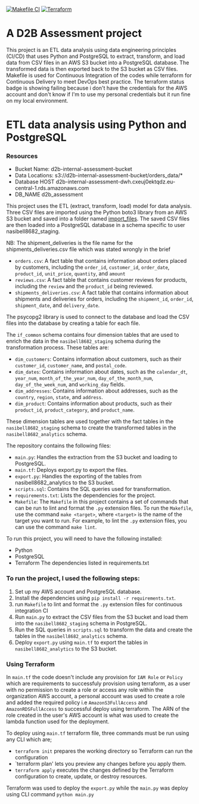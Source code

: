 [![Makefile CI](https://github.com/Nazzcodek/assesment/actions/workflows/makefile.yml/badge.svg)](https://github.com/Nazzcodek/assesment/actions/workflows/makefile.yml)
[![Terraform](https://github.com/Nazzcodek/assesment/actions/workflows/terraform.yml/badge.svg)](https://github.com/Nazzcodek/assesment/actions/workflows/terraform.yml)
# A D2B Assessment project
This project is an ETL data analysis using data engineering principles (CI/CD) that uses Python and PostgreSQL to extract, transform, and load data from CSV files in an AWS S3 bucket into a PostgreSQL database. The transformed data is then exported back to the S3 bucket as CSV files. Makefile is used for Continuous Integration of the codes while terraform for Continuous Delivery to meet DevOps best practice. The terraform status badge is showing failing because i don't have the credentials for the AWS account and don't know if I'm to use my personal credentials but it run fine on my local environment.

# ETL data analysis using Python and PostgreSQL
### Resources 
- Bucket Name: d2b-internal-assessment-bucket
- Data Locations: s3://d2b-internal-assessment-bucket/orders_data/*
- Database HOST	d2b-internal-assessment-dwh.cxeuj0ektqdz.eu-central-1.rds.amazonaws.com
- DB_NAME	d2b_assessment

This project uses the ETL (extract, transform, load) model for data analysis. Three CSV files are imported using the Python boto3 library from an AWS S3 bucket and saved into a folder named [import_files](https://github.com/Nazzcodek/assesment/tree/main/import_files). The saved CSV files are then loaded into a PostgreSQL database in a schema specific to user nasibell8682_staging.

NB: The shipment_deliveries is the file name for the shipments_deliveries.csv file which was stated wrongly in the brief 

- `orders.csv`: A fact table that contains information about orders placed by customers, including the `order_id`, `customer_id`, `order_date`, `product_id`, `unit_price`, `quantity`, and `amount`
- `reviews.csv`: A fact table that contains customer reviews for products, including the `review` and the `product_id` being reviewed.
- `shipments_deliveries.csv`: A fact table that contains information about shipments and deliveries for orders, including the `shipment_id`, `order_id`, `shipment_date`, and `delivery_date`.

The psycopg2 library is used to connect to the database and load the CSV files into the database by creating a table for each file.

The `if_common` schema contains four dimension tables that are used to enrich the data in the `nasibell8682_staging` schema during the transformation process. These tables are:

- `dim_customers`: Contains information about customers, such as their `customer_id`, `customer_name`, and `postal_code`.
- `dim_dates`: Contains information about dates, such as the `calendar_dt`, `year_num`, `month_of_the_year_num`, `day_of_the_month_num`, `day_of_the_week_num`, and `working_day` fields.
- `dim_addresses`: Contains information about addresses, such as the `country`, `region`, `state`, and `address`.
- `dim_product`: Contains information about products, such as their `product_id`, `product_category`, and `product_name`.

These dimension tables are used together with the fact tables in the `nasibell8682_staging` schema to create the transformed tables in the `nasibell8682_analytics` schema.


The repository contains the following files:

- `main.py`: Handles the extraction from the S3 bucket and loading to PostgreSQL.
- `main.tf`: Deploys export.py to export the files.
- `export.py`: Handles the exporting of the tables from nasibell8682_analytics to the S3 bucket.
- `scripts.sql`: Contains the SQL queries used for transformation.
- `requirements.txt`: Lists the dependencies for the project.
- `Makefile`: The `Makefile` in this project contains a set of commands that can be run to lint and format the `.py` extension files. To run the `Makefile`, use the command `make <target>`, where `<target>` is the name of the target you want to run. For example, to lint the `.py` extension files, you can use the command `make lint`.

To run this project, you will need to have the following installed:

- Python
- PostgreSQL
- Terraform
The dependencies listed in requirements.txt

### To run the project, I used the following steps:

1. Set up my AWS account and PostgreSQL database.
2. Install the dependencies using `pip install -r requirements.txt`.
3. run `Makefile` to lint and format the `.py` extension files for continuous integration CI
3. Run `main.py` to extract the CSV files from the S3 bucket and load them into the `nasibell8682_staging` schema in PostgreSQL.
4. Run the SQL queries in `scripts.sql` to transform the data and create the tables in the `nasibell8682_analytics` schema.
5. Deploy `export.py` using `main.tf` to export the tables in `nasibell8682_analytics` to the S3 bucket.

### Using Terraform
In `main.tf` the code doesn't include any provision for `IAM Role` or `Policy` which are requirements to successfuly provision using terraform, as a user with no permission to create a role or access any role within the organization AWS account, a personal account was used to create a role and added the required policy i.e `AmazonS3FullAccess` and `AmazonRDSFullAccess` to successful deploy using terraform. The ARN of the role created in the user's AWS account is what was used to create the lambda function used for the deployment.

To deploy using `main.tf` terraform file, three commands must be run using any CLI which are; 
- `terraform init` prepares the working directory so Terraform can run the configuration
- `terraform plan' lets you preview any changes before you apply them.
- `terraform apply` executes the changes defined by the Terraform configuration to create, update, or destroy resources.

Terraform was used to deploy the `export.py` while the `main.py` was deploy using CLI command `python main.py`


